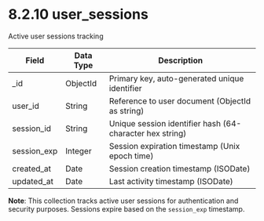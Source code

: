 # 8.2.10 user_sessions

Active user sessions tracking

| Field | Data Type | Description |
|-------|-----------|-------------|
| _id | ObjectId | Primary key, auto-generated unique identifier |
| user_id | String | Reference to user document (ObjectId as string) |
| session_id | String | Unique session identifier hash (64-character hex string) |
| session_exp | Integer | Session expiration timestamp (Unix epoch time) |
| created_at | Date | Session creation timestamp (ISODate) |
| updated_at | Date | Last activity timestamp (ISODate) |

**Note**: This collection tracks active user sessions for authentication and security purposes. Sessions expire based on the `session_exp` timestamp.

